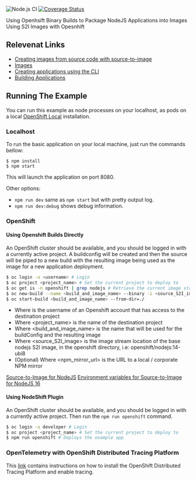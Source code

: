 ![Node.js CI](https://github.com/nodeshift-starters/nodejs-health-check/workflows/ci/badge.svg)
[![Coverage Status](https://coveralls.io/repos/github/nodeshift-starters/nodejs-health-check/badge.svg?branch=main)](https://coveralls.io/github/nodeshift-starters/nodejs-health-check?branch=main) 

Using Openhsift Binary Builds to Package NodeJS Applications into Images Using S2I Images with Opesnhift

## Relevenat Links
* [Creating images from source code with source-to-image](https://access.redhat.com/documentation/en-us/openshift_container_platform/4.11/html/images/creating-images#images-create-s2i_create-images)
* [Images](https://access.redhat.com/documentation/en-us/openshift_container_platform/4.11/html/images/index)
* [Creating applications using the CLI](https://access.redhat.com/documentation/en-us/openshift_container_platform/4.11/html-single/building_applications/index#creating-applications-using-cli)
* [Building Applications](https://access.redhat.com/documentation/en-us/openshift_container_platform/4.11/html/building_applications/index)


## Running The Example

You can run this example as node processes on your localhost, as pods on a local
[OpenShift Local](https://developers.redhat.com/products/openshift-local/overview) installation.

### Localhost

To run the basic application on your local machine, just run the commands bellow:

```
$ npm install
$ npm start
```

This will launch the application on port 8080.

Other options:

* `npm run dev` same as `npm start` but with pretty output log.
* `npm run dev:debug` shows debug information. 

### OpenShift

#### Using Openshift Builds Directly

An OpenShift cluster should be available, and you should be logged in with a currently
active project. A buildconfig will be created and then the source will be piped to a
new build with the resulting image being used as the image for a new application deployment.

```sh
$ oc login -u <username> # Login
$ oc project <project_name> # Set the current project to deploy to
$ oc get is -n openshift | grep nodejs # Retrieve the current image streams in the openshift project and filter on those for nodejs
$ oc new-build --name <build_and_image_name> --binary -i <source_S2I_image> -e NPM_MIRROR=<npm_mirror_url> # Create a buildconfig and imagestream for the resultant image
$ oc start-build <build_and_image_name> --from-dir=./
```
* Where <username> is the username of an Openshift account that has access to the destination project
* Where <project_name> is the name of the destination project
* Where <build_and_image_name> is the name that will be used for the buildConfig and the resulting image
* Where <source_S2I_image> is the image stream location of the base nodejs S2I image, in the openshift directory, i.e: openshift/nodejs:14-ubi8
* (Optional) Where <npm_mirror_url> is the URL to a local / corporate NPM mirror

[Source-to-Image for NodeJS](https://github.com/sclorg/s2i-nodejs-container)
[Environment variables for Source-to-Image for NodeJS 16](https://github.com/sclorg/s2i-nodejs-container/tree/master/16)

#### Using NodeShift Plugin

An OpenShift cluster should be available, and you should be logged in with a currently
active project. Then run the `npm run openshift` command.

```sh
$ oc login -u developer # Login
$ oc project <project_name> # Set the current project to deploy to
$ npm run openshift # Deploys the example app
```

### OpenTelemetry with OpenShift Distributed Tracing Platform

This [link](./OTEL.md) contains instructions on how to install the 
OpenShift Distributed Tracing Platform and enable tracing.
